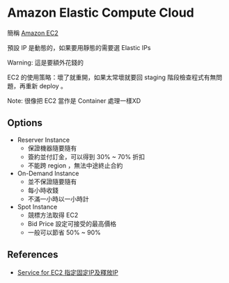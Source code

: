 # Amazon Elastic Compute Cloud

簡稱 [Amazon EC2](https://aws.amazon.com/tw/ec2/)

預設 IP 是動態的，如果要用靜態的需要選 Elastic IPs

Warning: 這是要額外花錢的

EC2 的使用策略：壞了就重開，如果太常壞就要回 staging 階段檢查程式有無問題，再重新 deploy 。

Note: 很像把 EC2 當作是 Container 處理一樣XD

## Options

- Reserver Instance
  - 保證機器隨要隨有
  - 簽約並付訂金，可以得到 30% ~ 70% 折扣
  - 不能跨 region ，無法中途終止合約
- On-Demand Instance
  - 並不保證隨要隨有
  - 每小時收錢
  - 不滿一小時以一小時計
- Spot Instance
  - 競標方法取得 EC2
  - Bid Price 設定可接受的最高價格
  - 一般可以節省 50% ~ 90%



## References

- [Service for EC2 指定固定IP及釋放IP](http://jyeh-blog.logdown.com/posts/712216-aws-ec2-service-for-ec2-specifying-a-fixed-ip)
